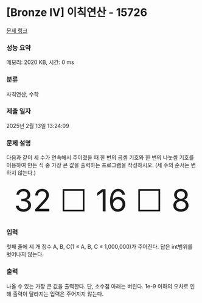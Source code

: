 # [Bronze IV] 이칙연산 - 15726 

[문제 링크](https://www.acmicpc.net/problem/15726) 

### 성능 요약

메모리: 2020 KB, 시간: 0 ms

### 분류

사칙연산, 수학

### 제출 일자

2025년 2월 13일 13:24:09

### 문제 설명

<p>다음과 같이 세 수가 연속해서 주어졌을 때 한 번의 곱셈 기호와 한 번의 나눗셈 기호를 이용하여 만든 식 중 가장 큰 값을 출력하는 프로그램을 작성하시오. (세 수의 순서는 변하지 않는다.)</p>

<p style="text-align: center;"><span style="font-size:80px;">32 ☐ 16 ☐ 8</span></p>

### 입력 

 <p>첫째 줄에 세 개 정수 A, B, C(1 ≤ A, B, C ≤ 1,000,000)가 주어진다. 답은 int범위를 벗어나지 않는다.</p>

### 출력 

 <p>나올 수 있는 가장 큰 값을 출력한다. 단, 소수점 아래는 버린다. 1e-9 이하의 오차로 인해 출력이 달라지는 입력은 주어지지 않는다.</p>

